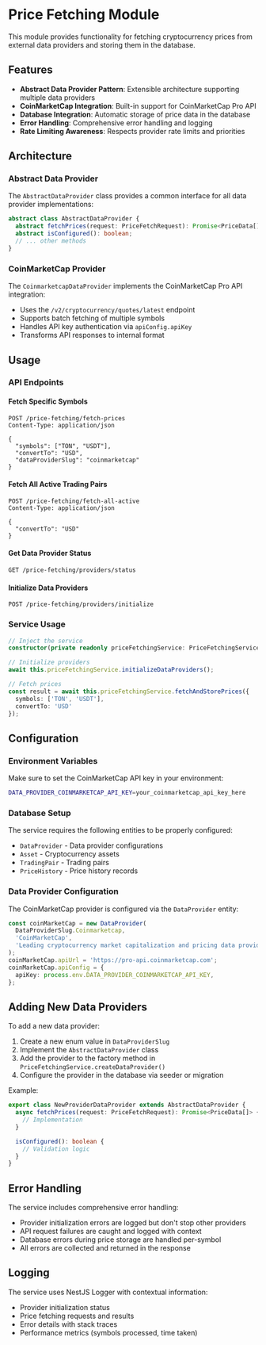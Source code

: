 # Price Fetching Module

This module provides functionality for fetching cryptocurrency prices from external data providers and storing them in the database.

## Features

- **Abstract Data Provider Pattern**: Extensible architecture supporting multiple data providers
- **CoinMarketCap Integration**: Built-in support for CoinMarketCap Pro API
- **Database Integration**: Automatic storage of price data in the database
- **Error Handling**: Comprehensive error handling and logging
- **Rate Limiting Awareness**: Respects provider rate limits and priorities

## Architecture

### Abstract Data Provider

The `AbstractDataProvider` class provides a common interface for all data provider implementations:

```typescript
abstract class AbstractDataProvider {
  abstract fetchPrices(request: PriceFetchRequest): Promise<PriceData[]>;
  abstract isConfigured(): boolean;
  // ... other methods
}
```

### CoinMarketCap Provider

The `CoinmarketcapDataProvider` implements the CoinMarketCap Pro API integration:

- Uses the `/v2/cryptocurrency/quotes/latest` endpoint
- Supports batch fetching of multiple symbols
- Handles API key authentication via `apiConfig.apiKey`
- Transforms API responses to internal format

## Usage

### API Endpoints

#### Fetch Specific Symbols
```
POST /price-fetching/fetch-prices
Content-Type: application/json

{
  "symbols": ["TON", "USDT"],
  "convertTo": "USD",
  "dataProviderSlug": "coinmarketcap"
}
```

#### Fetch All Active Trading Pairs
```
POST /price-fetching/fetch-all-active
Content-Type: application/json

{
  "convertTo": "USD"
}
```

#### Get Data Provider Status
```
GET /price-fetching/providers/status
```

#### Initialize Data Providers
```
POST /price-fetching/providers/initialize
```

### Service Usage

```typescript
// Inject the service
constructor(private readonly priceFetchingService: PriceFetchingService) {}

// Initialize providers
await this.priceFetchingService.initializeDataProviders();

// Fetch prices
const result = await this.priceFetchingService.fetchAndStorePrices({
  symbols: ['TON', 'USDT'],
  convertTo: 'USD'
});
```

## Configuration

### Environment Variables

Make sure to set the CoinMarketCap API key in your environment:

```bash
DATA_PROVIDER_COINMARKETCAP_API_KEY=your_coinmarketcap_api_key_here
```

### Database Setup

The service requires the following entities to be properly configured:
- `DataProvider` - Data provider configurations
- `Asset` - Cryptocurrency assets
- `TradingPair` - Trading pairs
- `PriceHistory` - Price history records

### Data Provider Configuration

The CoinMarketCap provider is configured via the `DataProvider` entity:

```typescript
const coinMarketCap = new DataProvider(
  DataProviderSlug.Coinmarketcap,
  'CoinMarketCap',
  'Leading cryptocurrency market capitalization and pricing data provider'
);
coinMarketCap.apiUrl = 'https://pro-api.coinmarketcap.com';
coinMarketCap.apiConfig = {
  apiKey: process.env.DATA_PROVIDER_COINMARKETCAP_API_KEY,
};
```

## Adding New Data Providers

To add a new data provider:

1. Create a new enum value in `DataProviderSlug`
2. Implement the `AbstractDataProvider` class
3. Add the provider to the factory method in `PriceFetchingService.createDataProvider()`
4. Configure the provider in the database via seeder or migration

Example:

```typescript
export class NewProviderDataProvider extends AbstractDataProvider {
  async fetchPrices(request: PriceFetchRequest): Promise<PriceData[]> {
    // Implementation
  }

  isConfigured(): boolean {
    // Validation logic
  }
}
```

## Error Handling

The service includes comprehensive error handling:

- Provider initialization errors are logged but don't stop other providers
- API request failures are caught and logged with context
- Database errors during price storage are handled per-symbol
- All errors are collected and returned in the response

## Logging

The service uses NestJS Logger with contextual information:

- Provider initialization status
- Price fetching requests and results
- Error details with stack traces
- Performance metrics (symbols processed, time taken)
